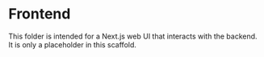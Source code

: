 # Frontend

This folder is intended for a Next.js web UI that interacts with the backend. It is only a placeholder in this scaffold.
